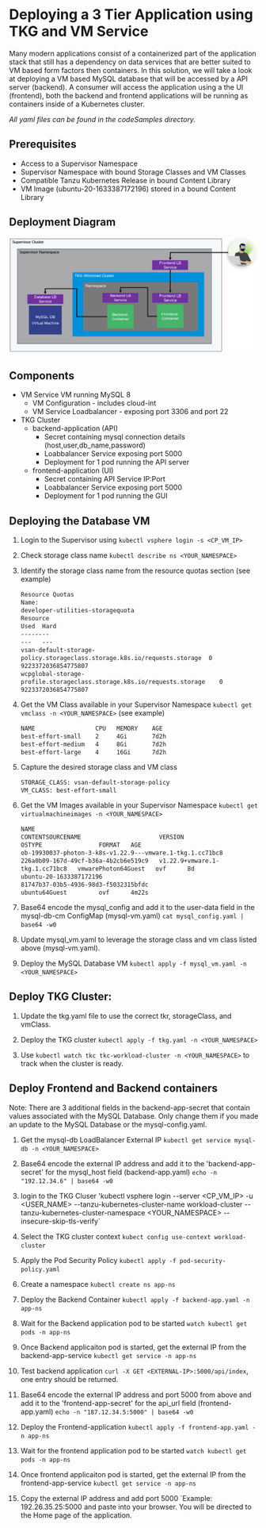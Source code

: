 # Deploying a 3 Tier Application using TKG and VM Service
Many modern applications consist of a containerized part of the application stack that still has a dependency on data services that are better suited to VM based form factors then containers. In this solution, we will take a look at deploying a VM based MySQL database that will be accessed by a API server (backend). A consumer will access the application using a the UI (frontend), both the backend and frontend applications will be running as containers inside of a Kubernetes cluster. 

*All yaml files can be found in the codeSamples directory.*

## Prerequisites
* Access to a Supervisor Namespace
* Supervisor Namespace with bound Storage Classes and VM Classes
* Compatible Tanzu Kubernetes Release in bound Content Library
* VM Image (ubuntu-20-1633387172196) stored in a bound Content Library

## Deployment Diagram
![Some Example](source/images/3-tier-app.PNG "Some example demo")

## Components
- VM Service VM running MySQL 8
    * VM Configuration - includes cloud-int
    * VM Service Loadbalancer - exposing port 3306 and port 22
- TKG Cluster
    * backend-application (API)
        * Secret containing mysql connection details (host,user,db_name,password)
        * Loabbalancer Service exposing port 5000
        * Deployment for 1 pod running the API server
    * frontend-application (UI)
        * Secret containing API Service IP:Port
        * Loabbalancer Service exposing port 5000
        * Deployment for 1 pod running the GUI

## Deploying the Database VM
1. Login to the Supervisor using `kubectl vsphere login -s <CP_VM_IP>`

2. Check storage class name `kubectl describe ns <YOUR_NAMESPACE>`

3. Identify the storage class name from the resource quotas section (see example)
    ```
    Resource Quotas
    Name:                                                                     developer-utilities-storagequota
    Resource                                                                  Used  Hard
    --------                                                                  ---   ---
    vsan-default-storage-policy.storageclass.storage.k8s.io/requests.storage  0     9223372036854775807
    wcpglobal-storage-profile.storageclass.storage.k8s.io/requests.storage    0     9223372036854775807
    ```

4. Get the VM Class available in your Supervisor Namespace `kubectl get vmclass -n <YOUR_NAMESPACE>` (see example)
    ```
    NAME                 CPU   MEMORY    AGE
    best-effort-small    2     4Gi       7d2h
    best-effort-medium   4     8Gi       7d2h
    best-effort-large    4     16Gi      7d2h
    ```

5. Capture the desired storage class and VM class
    ```
    STORAGE_CLASS: vsan-default-storage-policy
    VM_CLASS: best-effort-small
    ```
6. Get the VM Images available in your Supervisor Namespace `kubectl get virtualmachineimages -n <YOUR_NAMESPACE>`
    ```
    NAME                                                        CONTENTSOURCENAME                      VERSION                          OSTYPE                FORMAT   AGE
    ob-19930037-photon-3-k8s-v1.22.9---vmware.1-tkg.1.cc71bc8   226a0b09-167d-49cf-b36a-4b2cb6e519c9   v1.22.9+vmware.1-tkg.1.cc71bc8   vmwarePhoton64Guest   ovf      8d
    ubuntu-20-1633387172196                                     81747b37-03b5-4936-98d3-f5032315bfdc                                    ubuntu64Guest         ovf      4m22s
    ```

7. Base64 encode the mysql_config and add it to the user-data field in the mysql-db-cm ConfigMap (mysql-vm.yaml) `cat mysql_config.yaml | base64 -w0`

8. Update mysql_vm.yaml to leverage the storage class and vm class listed above (mysql-vm.yaml).

9. Deploy the MySQL Database VM  `kubectl apply -f mysql_vm.yaml -n <YOUR_NAMESPACE>`


## Deploy TKG Cluster:

1. Update the tkg.yaml file to use the correct tkr, storageClass, and vmClass.

2. Deploy the TKG cluster `kubectl apply -f tkg.yaml -n <YOUR_NAMESPACE>`

3. Use `kubectl watch tkc tkc-workload-cluster -n <YOUR_NAMESPACE>` to track when the cluster is ready. 

## Deploy Frontend and Backend containers

Note: There are 3 additional fields in the backend-app-secret that contain values associated with the MySQL Database. Only change them if you made an update to the MySQL Database or the mysql-config.yaml.

1. Get the mysql-db LoadBalancer External IP `kubectl get service mysql-db -n <YOUR_NAMESPACE>`

2. Base64 encode the external IP address and add it to the 'backend-app-secret' for the mysql_host field (backend-app.yaml) `echo -n "192.12.34.6" | base64 -w0`

3. login to the TKG Cluser 'kubectl vsphere login --server <CP_VM_IP> -u <USER_NAME> --tanzu-kubernetes-cluster-name workload-cluster --tanzu-kubernetes-cluster-namespace <YOUR_NAMESPACE> --insecure-skip-tls-verify`

4. Select the TKG cluster context `kubect config use-context workload-cluster`

5. Apply the Pod Security Policy `kubectl apply -f pod-security-policy.yaml`

6. Create a namespace `kubectl create ns app-ns`

7. Deploy the Backend Container `kubectl apply -f backend-app.yaml -n app-ns`

8. Wait for the Backend application pod to be started `watch kubectl get pods -n app-ns`

9. Once Backend applicaiton pod is started, get the external IP from the backend-app-service `kubectl get service -n app-ns`

10. Test backend application `curl -X GET <EXTERNAL-IP>:5000/api/index`, one entry should be returned.

11. Base64 encode the external IP address and port 5000 from above and add it to the 'frontend-app-secret' for the api_url field (frontend-app.yaml) `echo -n "187.12.34.5:5000" | base64 -w0`

12. Deploy the Frontend-application `kubectl apply -f frontend-app.yaml -n app-ns`

13. Wait for the frontend application pod to be started `watch kubectl get pods -n app-ns`

14. Once frontend applicaiton pod is started, get the external IP from the frontend-app-service `kubectl get service -n app-ns`

15. Copy the external IP address and add port 5000 `Example: 192.26.35.25:5000 and paste into your browser. You will be directed to the Home page of the application. 


